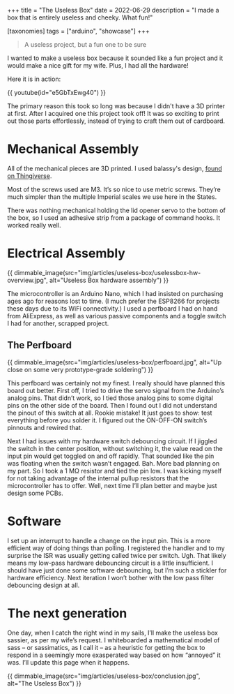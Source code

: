 +++
title = "The Useless Box"
date = 2022-06-29
description = "I made a box that is entirely useless and cheeky. What fun!"

[taxonomies]
tags = ["arduino", "showcase"]
+++

> A useless project, but a fun one to be sure

I wanted to make a useless box because it sounded like a fun project and it would make a nice gift for my wife. Plus, I had all the hardware!

Here it is in action:

{{ youtube(id="e5GbTxEwg40") }}

The primary reason this took so long was because I didn't have a 3D printer at 
first. After I acquired one this project took off! It was so exciting to print 
out those parts effortlessly, instead of trying to craft them out of cardboard.

# Mechanical Assembly

All of the mechanical pieces are 3D printed. I used balassy's design, 
[found on Thingiverse](https://www.thingiverse.com/thing:3856965).

Most of the screws used are M3. It’s so nice to use metric screws. They’re much 
simpler than the multiple Imperial scales we use here in the States.

There was nothing mechanical holding the lid opener servo to the bottom of the 
box, so I used an adhesive strip from a package of command hooks. It worked 
really well.

# Electrical Assembly

{{ dimmable_image(src="img/articles/useless-box/uselessbox-hw-overview.jpg", alt="Useless Box hardware assembly") }}

The microcontroller is an Arduino Nano, which I had insisted on purchasing ages 
ago for reasons lost to time. (I much prefer the ESP8266 for projects these days 
due to its WiFi connectivity.) I used a perfboard I had on hand from AliExpress, 
as well as various passive components and a toggle switch I had for another, 
scrapped project.

## The Perfboard

{{ dimmable_image(src="img/articles/useless-box/perfboard.jpg", alt="Up close on some very prototype-grade soldering") }}

This perfboard was certainly not my finest. I really should have planned this 
board out better. First off, I tried to drive the servo signal from the Arduino’s 
analog pins. That didn’t work, so I tied those analog pins to some digital pins 
on the other side of the board. Then I found out I did not understand the pinout 
of this switch at all. Rookie mistake! It just goes to show: test everything before 
you solder it. I figured out the ON-OFF-ON switch’s pinnouts and rewired that.

Next I had issues with my hardware switch debouncing circuit. If I jiggled the 
switch in the center position, without switching it, the value read on the input 
pin would get toggled on and off rapidly. That sounded like the pin was floating 
when the switch wasn’t engaged. Bah. More bad planning on my part. So I took a 
1 MΩ resistor and tied the pin low. I was kicking myself for not taking advantage 
of the internal pullup resistors that the microcontroller has to offer. Well, 
next time I’ll plan better and maybe just design some PCBs.

# Software

I set up an interrupt to handle a change on the input pin. This is a more efficient way of doing things than polling. I registered the handler and to my surprise the ISR was usually getting called twice per switch. Ugh. That likely means my low-pass hardware debouncing circuit is a little insufficient. I should have just done some software debouncing, but I’m such a stickler for hardware efficiency. Next iteration I won’t bother with the low pass filter debouncing design at all.

# The next generation

One day, when I catch the right wind in my sails, I’ll make the useless box sassier, as per my wife’s request. I whiteboarded a mathematical model of sass – or sassimatics, as I call it – as a heuristic for getting the box to respond in a seemingly more exasperated way based on how “annoyed” it was. I’ll update this page when it happens.

{{ dimmable_image(src="img/articles/useless-box/conclusion.jpg", alt="The Useless Box") }}
